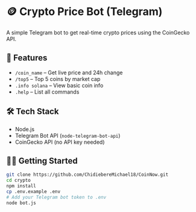 # 🪙 Crypto Price Bot (Telegram)

A simple Telegram bot to get real-time crypto prices using the CoinGecko API.

## 🚀 Features
- `/coin_name` – Get live price and 24h change
- `/top5` – Top 5 coins by market cap
- `.info solana` – View basic coin info
- `.help` – List all commands

## 🛠 Tech Stack
- Node.js
- Telegram Bot API (`node-telegram-bot-api`)
- CoinGecko API (no API key needed)

## 🧑‍💻 Getting Started

```bash
git clone https://github.com/ChidiebereMichael18/CoinNow.git
cd crypto
npm install
cp .env.example .env
# Add your Telegram bot token to .env
node bot.js
